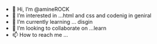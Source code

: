 - 👋 Hi, I’m @amineROCK
- 👀 I’m interested in ...html and css and codenig in geniral
- 🌱 I’m currently learning ... disgin
- 💞️ I’m looking to collaborate on ...learn
- 📫 How to reach me ...

<!---
amineROCK/amineROCK is a ✨ special ✨ repository because its `README.md` (this file) appears on your GitHub profile.
You can click the Preview link to take a look at your changes.
--->
